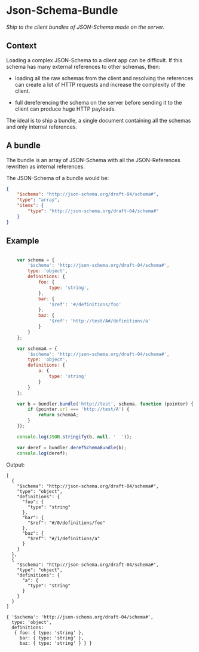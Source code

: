 # Json-Schema-Bundle

*Ship to the client bundles of JSON-Schema made on the server.*

## Context

Loading a complex JSON-Schema to a client app can be difficult. If this schema
has many external references to other schemas, then:

* loading all the raw schemas from the client and resolving the references can
create a lot of HTTP requests and increase the complexity of the client.

* full dereferencing the schema on the server before sending it to the client
can produce huge HTTP payloads.

The ideal is to ship a bundle, a single document containing all the schemas and
only internal references.

## A bundle

The bundle is an array of JSON-Schema with all the JSON-References rewritten as
internal references.

The JSON-Schema of a bundle would be:

```json
{
    "$schema": "http://json-schema.org/draft-04/schema#",
    "type": "array",
    "items": {
        "type": "http://json-schema.org/draft-04/schema#"
    }
}

```

## Example

```javascript

    var schema = {
        '$schema': 'http://json-schema.org/draft-04/schema#',
        type: 'object',
        definitions: {
            foo: {
                type: 'string',
            },
            bar: {
                '$ref': '#/definitions/foo'
            },
            baz: {
                '$ref': 'http://test/A#/definitions/a'
            }
        }
    };

    var schemaA = {
        '$schema': 'http://json-schema.org/draft-04/schema#',
        type: 'object',
        definitions: {
            a: {
                type: 'string'
            }
        }
    };

    var b = bundler.bundle('http://test', schema, function (pointer) {
        if (pointer.url === 'http://test/A') {
            return schemaA;
        }
    });

    console.log(JSON.stringify(b, null, '  '));

    var deref = bundler.derefSchemaBundle(b);
    console.log(deref);
```

Output:

```
[
  {
    "$schema": "http://json-schema.org/draft-04/schema#",
    "type": "object",
    "definitions": {
      "foo": {
        "type": "string"
      },
      "bar": {
        "$ref": "#/0/definitions/foo"
      },
      "baz": {
        "$ref": "#/1/definitions/a"
      }
    }
  },
  {
    "$schema": "http://json-schema.org/draft-04/schema#",
    "type": "object",
    "definitions": {
      "a": {
        "type": "string"
      }
    }
  }
]

{ '$schema': 'http://json-schema.org/draft-04/schema#',
  type: 'object',
  definitions:
   { foo: { type: 'string' },
     bar: { type: 'string' },
     baz: { type: 'string' } } }
```
